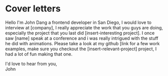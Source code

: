 # Cover letters

Hello I'm John Dang a frontend developer in San Diego, I would love to interview at \[company], I really appreciate the work that you guys are doing, especially the project that you last did \[insert-interesting project]. I once saw \[name] speak at a conference and i was really intrigued with the stuff he did with animations. Please take a look at my github \[link for a few work examples, make sure you checkout the \[insert-relevant-project] project, I had a lot of fun making that one.

I'd love to hear from you,\
John
